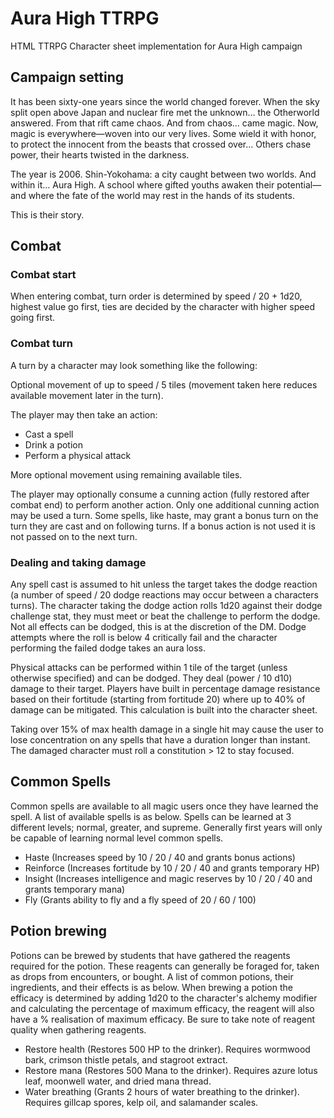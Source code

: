 # Aura High TTRPG
HTML TTRPG Character sheet implementation for Aura High campaign

## Campaign setting

It has been sixty-one years since the world changed forever. 
When the sky split open above Japan and nuclear fire met the unknown… the Otherworld answered.
From that rift came chaos. And from chaos… came magic. 
Now, magic is everywhere—woven into our very lives. 
Some wield it with honor, to protect the innocent from the beasts that crossed over… Others chase power, their hearts twisted in the darkness. 

The year is 2006. 
Shin-Yokohama: a city caught between two worlds.
And within it… Aura High.
A school where gifted youths awaken their potential—and where the fate of the world may rest in the hands of its students.

This is their story.

## Combat

### Combat start
When entering combat, turn order is determined by speed / 20 + 1d20, highest value go first, ties are decided by the character with higher speed going first.

### Combat turn
A turn by a character may look something like the following:

Optional movement of up to speed / 5 tiles (movement taken here reduces available movement later in the turn).

The player may then take an action:
- Cast a spell
- Drink a potion
- Perform a physical attack

More optional movement using remaining available tiles.

The player may optionally consume a cunning action (fully restored after combat end) to perform another action. Only one additional cunning action may be used a turn.
Some spells, like haste, may grant a bonus turn on the turn they are cast and on following turns. If a bonus action is not used it is not passed on to the next turn.

### Dealing and taking damage
Any spell cast is assumed to hit unless the target takes the dodge reaction (a number of speed / 20 dodge reactions may occur between a characters turns). The character taking the dodge action rolls 1d20 against their dodge challenge stat, they must meet or beat the challenge to perform the dodge. Not all effects can be dodged, this is at the discretion of the DM. Dodge attempts where the roll is below 4 critically fail and the character performing the failed dodge takes an aura loss.

Physical attacks can be performed within 1 tile of the target (unless otherwise specified) and can be dodged. They deal (power / 10 d10) damage to their target.
Players have built in percentage damage resistance based on their fortitude (starting from fortitude 20) where up to 40% of damage can be mitigated. This calculation is built into the character sheet.

Taking over 15% of max health damage in a single hit may cause the user to lose concentration on any spells that have a duration longer than instant. The damaged character must roll a constitution > 12 to stay focused.

## Common Spells

Common spells are available to all magic users once they have learned the spell. A list of available spells is as below. Spells can be learned at 3 different levels; normal, greater, and supreme. Generally first years will only be capable of learning normal level common spells.

- Haste (Increases speed by 10 / 20 / 40 and grants bonus actions)
- Reinforce (Increases fortitude by 10 / 20 / 40 and grants temporary HP)
- Insight (Increases intelligence and magic reserves by 10 / 20 / 40 and grants temporary mana)
- Fly (Grants ability to fly and a fly speed of 20 / 60 / 100)

## Potion brewing

Potions can be brewed by students that have gathered the reagents required for the potion. These reagents can generally be foraged for, taken as drops from encounters, or bought. A list of common potions, their ingredients, and their effects is as below.
When brewing a potion the efficacy is determined by adding 1d20 to the character's alchemy modifier and calculating the percentage of maximum efficacy, the reagent will also have a % realisation of maximum efficacy. Be sure to take note of reagent quality when gathering reagents.

- Restore health (Restores 500 HP to the drinker). Requires wormwood bark, crimson thistle petals, and stagroot extract.
- Restore mana (Restores 500 Mana to the drinker). Requires azure lotus leaf, moonwell water, and dried mana thread.
- Water breathing (Grants 2 hours of water breathing to the drinker). Requires gillcap spores, kelp oil, and salamander scales.

